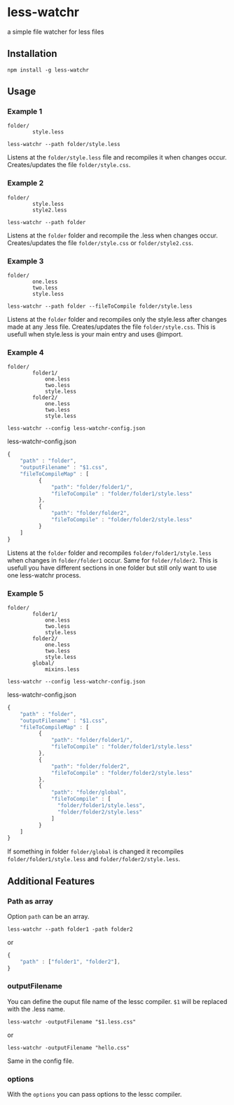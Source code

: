 less-watchr
===========

a simple file watcher for less files

## Installation

```
npm install -g less-watchr
``` 

## Usage

### Example 1

```
folder/
		style.less
``` 


```
less-watchr --path folder/style.less
``` 

Listens at the `folder/style.less` file and recompiles it when changes occur. Creates/updates the file `folder/style.css`.

### Example 2

```
folder/
		style.less
		style2.less
``` 

```
less-watchr --path folder
``` 

Listens at the `folder` folder and recompile the .less when changes occur. Creates/updates the file `folder/style.css` or  `folder/style2.css`.


### Example 3

```
folder/
		one.less
		two.less
		style.less
``` 

```
less-watchr --path folder --fileToCompile folder/style.less
``` 

Listens at the `folder` folder and recompiles only the style.less after changes made at any .less file. Creates/updates the file `folder/style.css`.
This is usefull when style.less is your main entry and uses @import.

### Example 4


```
folder/
		folder1/
			one.less
			two.less
			style.less
		folder2/
			one.less
			two.less
			style.less

``` 

```
less-watchr --config less-watchr-config.json
``` 

less-watchr-config.json

``` javascript
{
    "path" : "folder",
    "outputFilename" : "$1.css",
    "fileToCompileMap" : [
	      {
	          "path": "folder/folder1/",
	          "fileToCompile" : "folder/folder1/style.less"
	      },
	      {
	          "path": "folder/folder2",
	          "fileToCompile" : "folder/folder2/style.less"
	      }
    ]
}
``` 

Listens at the `folder` folder and recompiles `folder/folder1/style.less` when changes in `folder/folder1` occur. Same for `folder/folder2`.
This is usefull you have different sections in one folder but still only want to use one less-watchr process.

### Example 5

```
folder/
		folder1/
			one.less
			two.less
			style.less
		folder2/
			one.less
			two.less
			style.less
		global/
			mixins.less

``` 

```
less-watchr --config less-watchr-config.json
``` 

less-watchr-config.json

``` javascript
{
    "path" : "folder",
    "outputFilename" : "$1.css",
    "fileToCompileMap" : [
          {
              "path": "folder/folder1/",
              "fileToCompile" : "folder/folder1/style.less"
          },
          {
              "path": "folder/folder2",
              "fileToCompile" : "folder/folder2/style.less"
          },
          {
              "path": "folder/global",
              "fileToCompile" : [
              	"folder/folder1/style.less",
              	"folder/folder2/style.less"
              ]
          }
    ]
}
```

If something in folder `folder/global` is changed it recompiles `folder/folder1/style.less` and `folder/folder2/style.less`.


## Additional Features

### Path as array

Option `path` can be an array.

```
less-watchr --path folder1 -path folder2
``` 
or
``` javascript
{
    "path" : ["folder1", "folder2"],
}
```

### outputFilename

You can define the ouput file name of the lessc compiler.
`$1` will be replaced with the .less name.

```
less-watchr -outputFilename "$1.less.css"

```

or

```
less-watchr -outputFilename "hello.css"

``` 

Same in the config file.

### options

With the `options` you can pass options to the lessc compiler.
